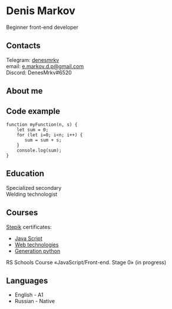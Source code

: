 # Denis Markov
Beginner front-end developer  


## Contacts  

Telegram: [denesmrkv](https://t.me/denesmrkv)  
email: e.markov.d.p@gmail.com  
Discord: DenesMrkv#6520  

## About me

## Code example
```
function myFunction(n, s) {         
    let sum = 0;
    for (let i=0; i<n; i++) {
       sum = sum + s;
    }
    console.log(sum);
}
```

## Education
Specialized secondary  
Welding technologist  

## Courses
[Stepik](https://stepik.org) certificates:
 - [Java Script](https://stepik.org/cert/1811918)
 - [Web technologies](https://stepik.org/cert/1793537)
 - [Generation python](https://stepik.org/cert/1309844)  
 
RS Schools Course «JavaScript/Front-end. Stage 0» (in progress)  

## Languages
 - English - A1  
 - Russian - Native
